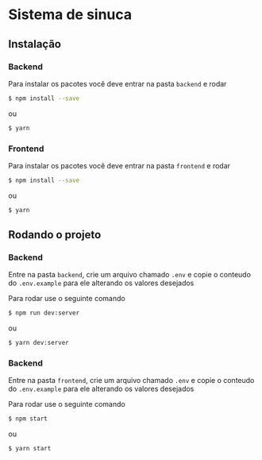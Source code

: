 # Sistema de sinuca

## Instalação

### Backend

Para instalar os pacotes você deve entrar na pasta `backend` e rodar

```sh
$ npm install --save
```

ou

```sh
$ yarn
```

### Frontend

Para instalar os pacotes você deve entrar na pasta `frontend` e rodar

```sh
$ npm install --save
```

ou

```sh
$ yarn
```

## Rodando o projeto

### Backend

Entre na pasta `backend`, crie um arquivo chamado `.env` e copie o conteudo do `.env.example` para ele alterando os valores desejados

Para rodar use o seguinte comando

```sh
$ npm run dev:server
```

ou

```sh
$ yarn dev:server
```

### Backend

Entre na pasta `frontend`, crie um arquivo chamado `.env` e copie o conteudo do `.env.example` para ele alterando os valores desejados

Para rodar use o seguinte comando

```sh
$ npm start
```

ou

```sh
$ yarn start
```